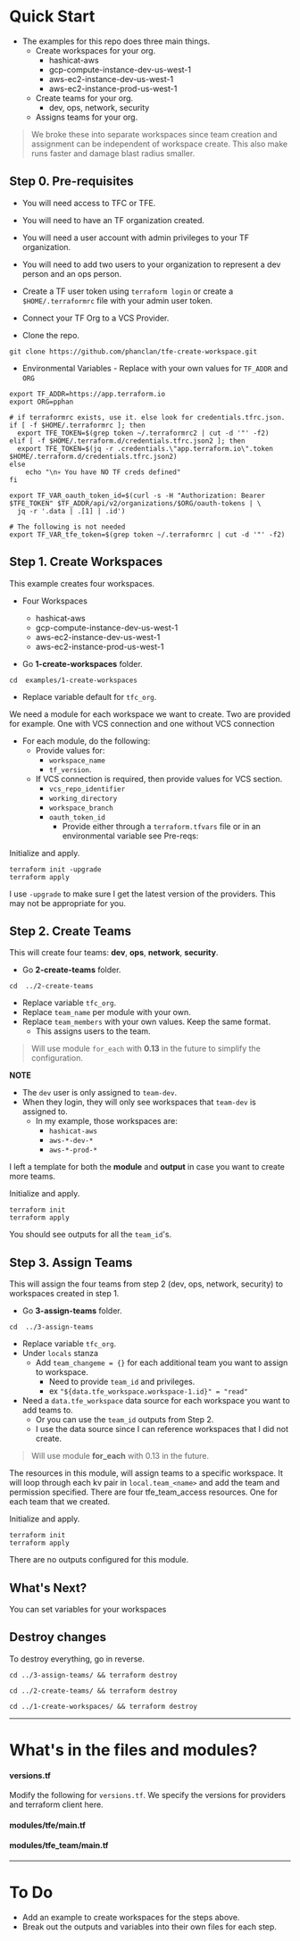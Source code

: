 # Quick Start
* The examples for this repo does three main things.
	* Create workspaces for your org.
		* hashicat-aws
		* gcp-compute-instance-dev-us-west-1
		* aws-ec2-instance-dev-us-west-1
		* aws-ec2-instance-prod-us-west-1
	* Create teams for your org.
		* dev, ops, network, security
	* Assigns teams for your org.

> We broke these into separate workspaces since team creation and assignment can be independent of workspace create. This also make runs faster and damage blast radius smaller.

## Step 0. Pre-requisites

* You will need access to TFC or TFE.
* You will need to have an TF organization created.
* You will need a user account with admin privileges to your TF organization.
* You will need to add two users to your organization to represent a dev person and an ops person.
* Create a TF user token using `terraform login` or create a `$HOME/.terraformrc` file with your admin user token.
* Connect your TF Org to a VCS Provider.

* Clone the repo.
```
git clone https://github.com/phanclan/tfe-create-workspace.git
```

* Environmental Variables - Replace with your own values for `TF_ADDR` and `ORG`

``` shell
export TF_ADDR=https://app.terraform.io
export ORG=pphan

# if terraformrc exists, use it. else look for credentials.tfrc.json.
if [ -f $HOME/.terraformrc ]; then
  export TFE_TOKEN=$(grep token ~/.terraformrc2 | cut -d '"' -f2)
elif [ -f $HOME/.terraform.d/credentials.tfrc.json2 ]; then
  export TFE_TOKEN=$(jq -r .credentials.\"app.terraform.io\".token $HOME/.terraform.d/credentials.tfrc.json2)
else
	echo "\n💀 You have NO TF creds defined"
fi

export TF_VAR_oauth_token_id=$(curl -s -H "Authorization: Bearer $TFE_TOKEN" $TF_ADDR/api/v2/organizations/$ORG/oauth-tokens | \
  jq -r '.data | .[1] | .id')

# The following is not needed
export TF_VAR_tfe_token=$(grep token ~/.terraformrc | cut -d '"' -f2)
```


## Step 1. Create Workspaces
This example creates four workspaces.

* Four Workspaces
	* hashicat-aws
	* gcp-compute-instance-dev-us-west-1
	* aws-ec2-instance-dev-us-west-1
	* aws-ec2-instance-prod-us-west-1

* Go **1-create-workspaces** folder.
```
cd  examples/1-create-workspaces
```

* Replace variable default for `tfc_org`.

We need a module for each workspace we want to create. Two are provided for example. One with VCS connection and one without VCS connection

* For each module, do the following:
	* Provide values for:
		* `workspace_name`
		* `tf_version`.
	* If VCS connection is required, then provide values for VCS section.
		* `vcs_repo_identifier`
		* `working_directory`
		* `workspace_branch`
		* `oauth_token_id`
			* Provide either through a `terraform.tfvars` file or in an environmental variable see Pre-reqs:

Initialize and apply.
```
terraform init -upgrade
terraform apply
```

I use `-upgrade` to make sure I get the latest version of the providers. This may not be appropriate for you.


## Step 2. Create Teams

This will create four teams: **dev**, **ops**, **network**, **security**.

* Go **2-create-teams** folder.
```
cd  ../2-create-teams
```
* Replace variable `tfc_org`.
* Replace `team_name` per module with your own.
* Replace `team_members` with your own values. Keep the same format.
	* This assigns users to the team.

> Will use module `for_each` with **0.13** in the future to simplify the configuration.

**NOTE**
* The `dev` user is only assigned to `team-dev`.
* When they login, they will only see workspaces that `team-dev` is assigned to.
	* In my example, those workspaces are:
		* `hashicat-aws`
		* `aws-*-dev-*`
		* `aws-*-prod-*`

I left a template for both the **module** and **output** in case you want to create more teams.

Initialize and apply.
```
terraform init
terraform apply
```

You should see outputs for all the `team_id`'s.


## Step 3. Assign Teams

This will assign the four teams from step 2 (dev, ops, network, security) to workspaces created in step 1.

* Go **3-assign-teams** folder.
```
cd  ../3-assign-teams
```
* Replace variable `tfc_org`.
* Under `locals` stanza
	* Add `team_changeme = {}` for each additional team you want to assign to workspace.
		* Need to provide `team_id` and privileges.
		* ex `"${data.tfe_workspace.workspace-1.id}" = "read"`
* Need a `data.tfe_workspace` data source for each workspace you want to add teams to.
	* Or you can use the `team_id` outputs from Step 2.
	* I use the data source since I can reference workspaces that I did not create.

> Will use module **for_each** with 0.13 in the future.

The resources in this module, will assign teams to a specific workspace. It will loop through each kv pair in `local.team_<name>` and add the team and permission specified. There are four tfe_team_access resources. One for each team that we created.

Initialize and apply.
```
terraform init
terraform apply
```

There are no outputs configured for this module.


## What's Next?

You can set variables for your workspaces

## Destroy changes

To destroy everything, go in reverse.
```
cd ../3-assign-teams/ && terraform destroy
```

```
cd ../2-create-teams/ && terraform destroy
```

```
cd ../1-create-workspaces/ && terraform destroy
```


- - - -

# What's in the files and modules?

#### versions.tf
Modify the following for `versions.tf`.
We specify the versions for providers and terraform client here.

#### modules/tfe/main.tf


#### modules/tfe_team/main.tf



- - - -

# To Do

* Add an example to create workspaces for the steps above.
* Break out the outputs and variables into their own files for each step.